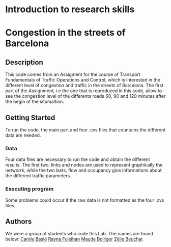 # Introduction to research skills


# Congestion in the streets of Barcelona

## Description
This code comes from an Assigment for the course of Transport Fundamentals of Traffic Operations and Control, which is interested in
the different level of congestion and traffic in the streets of Barcelona. The first part of the Assignment, i.e the one that is 
reproduced in this code, allow to see the congestion level of the differents roads 60, 90 and 120 minutes after the begin of the situmaltion. 

## Getting Started

To run the code, the main part and four .cvs files that countains the different data are needed.

### Data

Four data files are necessary to run the code and obtain the different results. The first two, links and nodes  are used to represent graphically the networrk, while the two lasts, flow and occupancy give informations about the different traffic parameters.

### Executing program

Some problems could occur if the raw data is not formatted as the four .cvs files. 

## Authors

We were a group of students who code this Lab. The names are found below: 
[Carole Baslé](carole.baslé@epfl.ch)
[Rayna Fuleihan](rayna.fuleihan@epfl.ch)
[Maude Bolliger](maude.bolliger@epfl.ch)
[Zélie Beuchat](zélie.beuchat@epfl.ch)
